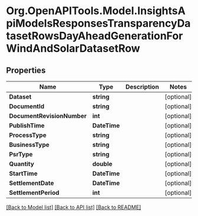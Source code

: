 # Org.OpenAPITools.Model.InsightsApiModelsResponsesTransparencyDatasetRowsDayAheadGenerationForWindAndSolarDatasetRow

## Properties

Name | Type | Description | Notes
------------ | ------------- | ------------- | -------------
**Dataset** | **string** |  | [optional] 
**DocumentId** | **string** |  | [optional] 
**DocumentRevisionNumber** | **int** |  | [optional] 
**PublishTime** | **DateTime** |  | [optional] 
**ProcessType** | **string** |  | [optional] 
**BusinessType** | **string** |  | [optional] 
**PsrType** | **string** |  | [optional] 
**Quantity** | **double** |  | [optional] 
**StartTime** | **DateTime** |  | [optional] 
**SettlementDate** | **DateTime** |  | [optional] 
**SettlementPeriod** | **int** |  | [optional] 

[[Back to Model list]](../README.md#documentation-for-models) [[Back to API list]](../README.md#documentation-for-api-endpoints) [[Back to README]](../README.md)

